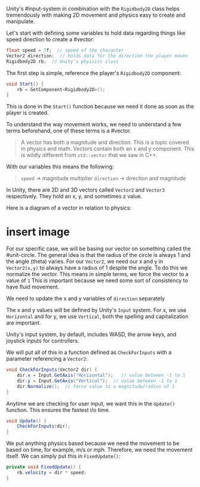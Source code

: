 Unity's #input-system in combination with the `Rigidbody2D` class helps tremendously with making 2D movement and physics easy to create and manipulate.

Let's start with defining some variables to hold data regarding things like speed direction to create a #vector:
```cs
float speed = 7f;  // speed of the character
Vector2 direction;  // holds data for the direction the player moves
Rigidbody2D rb;  // Unity's phyisics class
```

The first step is simple, reference the player's `Rigidbody2D` component:
```cs
void Start() {
	rb = GetComponent<Rigidbody2D>();
}
```
This is done in the `Start()` function because we need it done as soon as the player is created.

To understand the way movement works, we need to understand a few terms beforehand, one of these terms is a #vector. 
>A vector has both a magnitude and direction. This is a topic covered in physics and math. 
>Vectors contain both an x and y component.
>This is wildly different from `std::vector` that we saw in C++. 

With our variables this means the following:
>`speed` -> magnitude multiplier
>`direction` -> direction and magnitude

In Unity, there are 2D and 3D vectors called `Vector2` and `Vector3` respectively. They hold an x, y, and sometimes z value.

Here is a diagram of a vector in relation to physics:
# insert image

For our specific case, we will be basing our vector on something called the #unit-circle. The general idea is that the radius of the circle is always 1 and the angle (theta) varies. For our `Vector2`, we need our x and y in `Vector2(x,y)` to always have a radius of 1 despite the angle. To do this we normalize the vector. This means in simple terms, we force the vector to a value of `1` This is important because we need some sort of consistency to have fluid movement.

We need to update the x and y variables of `direction` separately

The x and y values will be defined by Unity's `Input` system. For x, we use `Horizontal` and for y, we use `Vertical`, both the spelling and capitalization are important.

Unity's input system, by default, includes WASD, the arrow keys, and joystick inputs for controllers.

We will put all of this in a function defined as `CheckForInputs` with a parameter referencing a `Vector2`:
```cs
void CheckForInputs(Vector2 dir) {
	dir.x = Input.GetAxis("Horizontal");   // value between -1 to 1
	dir.y = Input.GetAxis("Vertical");  // value between -1 to 1
	dir.Normalize();  // force value to a magnitude/radius of 1
}
```

Anytime we are checking for user input, we want this in the `Update()` function. This ensures the fastest i/o time. 
```cs
void Update() {
	CheckForInputs(dir);
}
```

We put anything physics based because we need the movement to be based on time, for example, m/s or mph. Therefore, we need the movement itself. We can simply put this in `FixedUpdate()`:
```cs
private void FixedUpdate() {
	rb.velocity = dir * speed;
}
```
